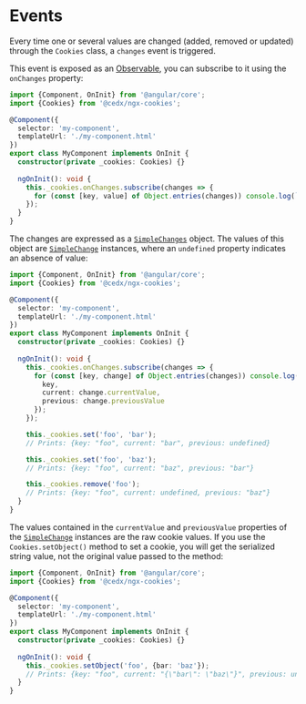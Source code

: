 # Events
Every time one or several values are changed (added, removed or updated) through the `Cookies` class, a `changes` event is triggered.

This event is exposed as an [Observable](https://angular.io/guide/observables), you can subscribe to it using the `onChanges` property:

```typescript
import {Component, OnInit} from '@angular/core';
import {Cookies} from '@cedx/ngx-cookies';

@Component({
  selector: 'my-component',
  templateUrl: './my-component.html'
})
export class MyComponent implements OnInit {
  constructor(private _cookies: Cookies) {}
  
  ngOnInit(): void {
    this._cookies.onChanges.subscribe(changes => {
      for (const [key, value] of Object.entries(changes)) console.log(`${key}: ${value}`);
    });
  }
}
```

The changes are expressed as a [`SimpleChanges`](https://angular.io/api/core/SimpleChanges) object.
The values of this object are [`SimpleChange`](https://angular.io/api/core/SimpleChange) instances, where an `undefined` property indicates an absence of value:

```typescript
import {Component, OnInit} from '@angular/core';
import {Cookies} from '@cedx/ngx-cookies';

@Component({
  selector: 'my-component',
  templateUrl: './my-component.html'
})
export class MyComponent implements OnInit {
  constructor(private _cookies: Cookies) {}
  
  ngOnInit(): void {
    this._cookies.onChanges.subscribe(changes => {
      for (const [key, change] of Object.entries(changes)) console.log({
        key,
        current: change.currentValue,
        previous: change.previousValue
      });
    });

    this._cookies.set('foo', 'bar');
    // Prints: {key: "foo", current: "bar", previous: undefined}

    this._cookies.set('foo', 'baz');
    // Prints: {key: "foo", current: "baz", previous: "bar"}

    this._cookies.remove('foo');
    // Prints: {key: "foo", current: undefined, previous: "baz"}
  }
}
```

The values contained in the `currentValue` and `previousValue` properties of the [`SimpleChange`](https://angular.io/api/core/SimpleChange) instances are the raw cookie values. If you use the `Cookies.setObject()` method to set a cookie, you will get the serialized string value, not the original value passed to the method:

```typescript
import {Component, OnInit} from '@angular/core';
import {Cookies} from '@cedx/ngx-cookies';

@Component({
  selector: 'my-component',
  templateUrl: './my-component.html'
})
export class MyComponent implements OnInit {
  constructor(private _cookies: Cookies) {}
  
  ngOnInit(): void {
    this._cookies.setObject('foo', {bar: 'baz'});
    // Prints: {key: "foo", current: "{\"bar\": \"baz\"}", previous: undefined}
  }
}
```
